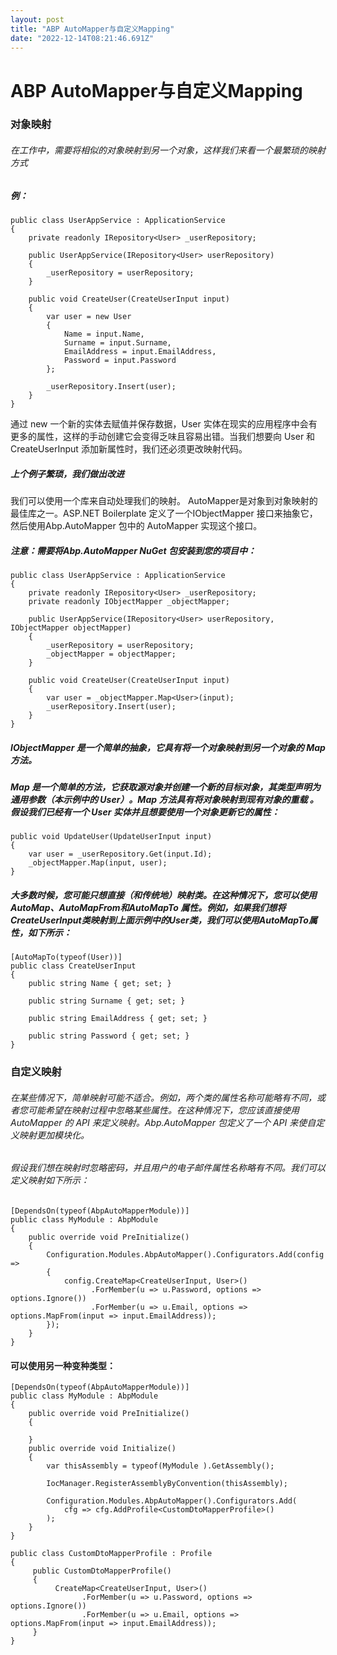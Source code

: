 ```yaml
---
layout: post
title: "ABP AutoMapper与自定义Mapping"
date: "2022-12-14T08:21:46.691Z"
---
```

ABP AutoMapper与自定义Mapping
=========================

### 对象映射

###### 在工作中，需要将相似的对象映射到另一个对象，这样我们来看一个最繁琐的映射方式

##### 例：

    public class UserAppService : ApplicationService
    {
        private readonly IRepository<User> _userRepository;
    
        public UserAppService(IRepository<User> userRepository)
        {
            _userRepository = userRepository;
        }
    
        public void CreateUser(CreateUserInput input)
        {
            var user = new User
            {
                Name = input.Name,
                Surname = input.Surname,
                EmailAddress = input.EmailAddress,
                Password = input.Password
            };
    
            _userRepository.Insert(user);
        }
    }
    

通过 new 一个新的实体去赋值并保存数据，User 实体在现实的应用程序中会有更多的属性，这样的手动创建它会变得乏味且容易出错。当我们想要向 User 和 CreateUserInput 添加新属性时，我们还必须更改映射代码。

##### 上个例子繁琐，我们做出改进

我们可以使用一个库来自动处理我们的映射。 AutoMapper是对象到对象映射的最佳库之一。ASP.NET Boilerplate 定义了一个IObjectMapper 接口来抽象它，然后使用Abp.AutoMapper 包中的 AutoMapper 实现这个接口。

##### 注意：需要将Abp.AutoMapper NuGet 包安装到您的项目中：

    public class UserAppService : ApplicationService
    {
        private readonly IRepository<User> _userRepository;
        private readonly IObjectMapper _objectMapper;
    
        public UserAppService(IRepository<User> userRepository, IObjectMapper objectMapper)
        {
            _userRepository = userRepository;
            _objectMapper = objectMapper;
        }
    
        public void CreateUser(CreateUserInput input)
        {
            var user = _objectMapper.Map<User>(input);
            _userRepository.Insert(user);
        }
    }
    

##### IObjectMapper 是一个简单的抽象，它具有将一个对象映射到另一个对象的 Map 方法。

##### Map 是一个简单的方法，它获取源对象并创建一个新的目标对象，其类型声明为通用参数（本示例中的 User）。Map 方法具有将对象映射到现有对象的重载 。假设我们已经有一个 User 实体并且想要使用一个对象更新它的属性：

    public void UpdateUser(UpdateUserInput input)
    {
        var user = _userRepository.Get(input.Id);
        _objectMapper.Map(input, user);
    }
    

##### 大多数时候，您可能只想直接（和传统地）映射类。在这种情况下，您可以使用AutoMap、AutoMapFrom和AutoMapTo 属性。例如，如果我们想将CreateUserInput类映射到上面示例中的User类，我们可以使用AutoMapTo属性，如下所示：

    [AutoMapTo(typeof(User))]
    public class CreateUserInput
    {
        public string Name { get; set; }
    
        public string Surname { get; set; }
    
        public string EmailAddress { get; set; }
    
        public string Password { get; set; }
    }
    

### 自定义映射

###### 在某些情况下，简单映射可能不适合。例如，两个类的属性名称可能略有不同，或者您可能希望在映射过程中忽略某些属性。在这种情况下，您应该直接使用 AutoMapper 的 API 来定义映射。Abp.AutoMapper 包定义了一个 API 来使自定义映射更加模块化。

###### 假设我们想在映射时忽略密码，并且用户的电子邮件属性名称略有不同。我们可以定义映射如下所示：

    [DependsOn(typeof(AbpAutoMapperModule))]
    public class MyModule : AbpModule
    {
        public override void PreInitialize()
        {
            Configuration.Modules.AbpAutoMapper().Configurators.Add(config =>
            {
                config.CreateMap<CreateUserInput, User>()
                      .ForMember(u => u.Password, options => options.Ignore())
                      .ForMember(u => u.Email, options => options.MapFrom(input => input.EmailAddress));
            });
        }
    }
    

#### 可以使用另一种变种类型：

    [DependsOn(typeof(AbpAutoMapperModule))]
    public class MyModule : AbpModule
    {
        public override void PreInitialize()
        {
            
        }
        public override void Initialize()
        {
            var thisAssembly = typeof(MyModule ).GetAssembly();
    
            IocManager.RegisterAssemblyByConvention(thisAssembly);
    
            Configuration.Modules.AbpAutoMapper().Configurators.Add(
                cfg => cfg.AddProfile<CustomDtoMapperProfile>()
            );
        }
    }
    
    public class CustomDtoMapperProfile : Profile
    {
         public CustomDtoMapperProfile()
         {
              CreateMap<CreateUserInput, User>()
                    .ForMember(u => u.Password, options => options.Ignore())
                    .ForMember(u => u.Email, options => options.MapFrom(input => input.EmailAddress));
         }
    }